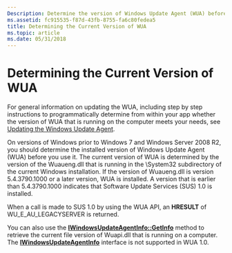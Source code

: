 ```yaml
---
Description: Determine the version of Windows Update Agent (WUA) before you use it.
ms.assetid: fc915535-f87d-43fb-8755-fa6c80fedea5
title: Determining the Current Version of WUA
ms.topic: article
ms.date: 05/31/2018
---
```


# Determining the Current Version of WUA

For general information on updating the WUA, including step by step instructions to programmatically determine from within your app whether the version of WUA that is running on the computer meets your needs, see [Updating the Windows Update Agent](updating-the-windows-update-agent.md).

On versions of Windows prior to Windows 7 and Windows Server 2008 R2, you should determine the installed version of Windows Update Agent (WUA) before you use it. The current version of WUA is determined by the version of the Wuaueng.dll that is running in the \\System32 subdirectory of the current Windows installation. If the version of Wuaueng.dll is version 5.4.3790.1000 or a later version, WUA is installed. A version that is earlier than 5.4.3790.1000 indicates that Software Update Services (SUS) 1.0 is installed.

When a call is made to SUS 1.0 by using the WUA API, an **HRESULT** of WU\_E\_AU\_LEGACYSERVER is returned.

You can also use the [**IWindowsUpdateAgentInfo::GetInfo**](/windows/desktop/api/Wuapi/nf-wuapi-iwindowsupdateagentinfo-getinfo) method to retrieve the current file version of Wuapi.dll that is running on a computer. The [**IWindowsUpdateAgentInfo**](/windows/desktop/api/Wuapi/nn-wuapi-iwindowsupdateagentinfo) interface is not supported in WUA 1.0.